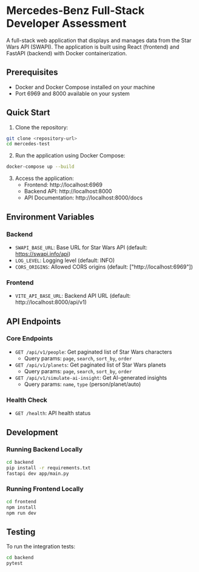 # Mercedes-Benz Full-Stack Developer Assessment

A full-stack web application that displays and manages data from the Star Wars API (SWAPI). The application is built using React (frontend) and FastAPI (backend) with Docker containerization.

## Prerequisites

- Docker and Docker Compose installed on your machine
- Port 6969 and 8000 available on your system

## Quick Start

1. Clone the repository:
```bash
git clone <repository-url>
cd mercedes-test
```

2. Run the application using Docker Compose:
```bash
docker-compose up --build
```

3. Access the application:
   - Frontend: http://localhost:6969
   - Backend API: http://localhost:8000
   - API Documentation: http://localhost:8000/docs

## Environment Variables

### Backend
- `SWAPI_BASE_URL`: Base URL for Star Wars API (default: https://swapi.info/api)
- `LOG_LEVEL`: Logging level (default: INFO)
- `CORS_ORIGINS`: Allowed CORS origins (default: ["http://localhost:6969"])

### Frontend
- `VITE_API_BASE_URL`: Backend API URL (default: http://localhost:8000/api/v1)

## API Endpoints

### Core Endpoints
- `GET /api/v1/people`: Get paginated list of Star Wars characters
  - Query params: `page`, `search`, `sort_by`, `order`
- `GET /api/v1/planets`: Get paginated list of Star Wars planets
  - Query params: `page`, `search`, `sort_by`, `order`
- `GET /api/v1/simulate-ai-insight`: Get AI-generated insights
  - Query params: `name`, `type` (person/planet/auto)


### Health Check
- `GET /health`: API health status

## Development

### Running Backend Locally
```bash
cd backend
pip install -r requirements.txt
fastapi dev app/main.py
```

### Running Frontend Locally
```bash
cd frontend
npm install
npm run dev
```

## Testing

To run the integration tests:
```bash
cd backend
pytest
```